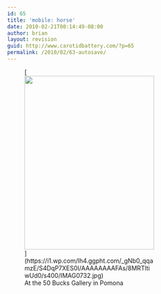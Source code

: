 ```yaml
---
id: 65
title: 'mobile: horse'
date: 2010-02-21T00:14:49-08:00
author: brian
layout: revision
guid: http://www.carotidbattery.com/?p=65
permalink: /2010/02/63-autosave/
---
```

<figure style="width: 300px" class="wp-caption alignnone">[<img title="Horse" src="https://i1.wp.com/lh4.ggpht.com/_gNb0_qqamzE/S4DqP7XES0I/AAAAAAAAFAs/8MRTltiwUd0/s400/IMAG0732.jpg?resize=300%2C400" alt="" width="300" height="400" data-recalc-dims="1" />](https://i1.wp.com/lh4.ggpht.com/_gNb0_qqamzE/S4DqP7XES0I/AAAAAAAAFAs/8MRTltiwUd0/s400/IMAG0732.jpg)<figcaption class="wp-caption-text">At the 50 Bucks Gallery in Pomona</figcaption></figure>